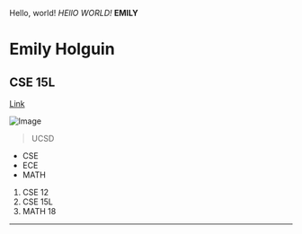 Hello, world!
*HEllO WORLD!*
**EMILY**

# Emily Holguin

## CSE 15L

[Link](https://ucsd-cse15l-s23.github.io/week/week1/)

![Image](https://www.google.com/url?sa=i&url=https%3A%2F%2Fwww.britannica.com%2Fanimal%2Fpug&psig=AOvVaw0WDWXkqi05vlNx38V0sJFg&ust=1680898670194000&source=images&cd=vfe&ved=0CBAQjRxqFwoTCOjvjdSJlv4CFQAAAAAdAAAAABAD)

> UCSD

* CSE
* ECE
* MATH

1. CSE 12
2. CSE 15L
3. MATH 18

---
